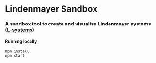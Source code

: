 # Lindenmayer Sandbox

### A sandbox tool to create and visualise Lindenmayer systems ([L-systems](https://en.wikipedia.org/wiki/L-system))

#### Running locally
 ```
 npm install
 npm start
 ```
 